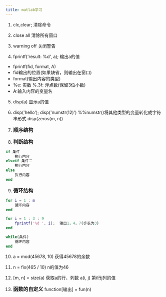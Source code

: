 ```yaml
---
title: matlab学习
---
```


1. clc,clear;   清除命令

2. close all   清除所有窗口

3. warning off   关闭警告
<!--more-->

4. fprintf('result: %d', a); 输出a的值

* fprintf(fid, format, A)
* fid输出的位置(如果缺省，则输出在窗口)
* format(输出内容的类型)
* %e: 实数   %.3f: 浮点数(保留3位小数)
* A:输入内容的变量名

5. disp(a) 显示a的值

6. disp('hello');
   disp('numstr(12)')   %%numstr()将其他类型的变量转化成字符串形式
   disp(zeros(m, n))

7. <font size=3>**顺序结构**</font>

8. <font size=3>**判断结构**</font>
```matlab
if 条件
	执行内容
elseif 条件二
	执行内容
else
	执行内容
end
```

9. <font size=3>**循环结构**</font>
```matlab
for i = 1 : m
	循环内容
end

for i = 1 : 3 : 9
	fprintf('%d ', i);  输出1，4，7(步长为3)
end

while(条件)
	循环内容
end
```

10. a = mod(45678, 10)   获得45678的余数

11. n = fix(465 / 10)    n的值为46

12. [m, n] = size(a)   获取a的行、列数
	a(i, j)   第i行j列的值

13. <font size=3>**函数的自定义**</font>
function[输出] = fun(n)

